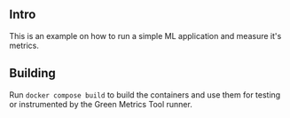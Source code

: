 ## Intro

This is an example on how to run a simple ML application and measure
it's metrics. 


## Building

Run `docker compose build` to build the containers and use them for testing or
instrumented by the Green Metrics Tool runner.